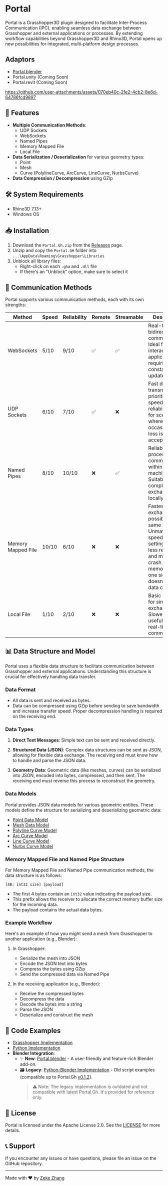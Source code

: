 # Portal

Portal is a Grasshopper3D plugin designed to facilitate Inter-Process Communication (IPC), enabling seamless data exchange between Grasshopper and external applications or processes. By extending workflow capabilities beyond Grasshopper3D and Rhino3D, Portal opens up new possibilities for integrated, multi-platform design processes.

## Adaptors
- [Portal.blender](https://github.com/sean1832/Portal.blender)
- Portal.unity (Coming Soon)
- Portal.revit (Coming Soon)

https://github.com/user-attachments/assets/070eb40c-2fe2-4cb2-8e6d-64786fcd9897



## 🌟 Features
- **Multiple Communication Methods**:
  - UDP Sockets
  - WebSockets
  - Named Pipes
  - Memory Mapped File
  - Local File
- **Data Serialization / Deserialization** for various geometry types:
  - Point
  - Mesh
  - Curve (PolylineCurve, ArcCurve, LineCurve, NurbsCurve)
- **Data Compression / Decompression** using GZip

## 🛠️ System Requirements

- Rhino3D 7.13+
- Windows OS

## 📥 Installation
1. Download the `Portal.Gh.zip` from the [Releases](https://github.com/sean1832/Portal/releases/latest) page.
2. Unzip and copy the `Portal.GH` folder into `...\AppData\Roaming\Grasshopper\Libraries`
3. Unblock all library files:
   - Right-click on each `.gha` and `.dll` file
   - If there's an "Unblock" option, make sure to select it

## 🔌 Communication Methods

Portal supports various communication methods, each with its own strengths:

| Method             | Speed | Reliability | Remote | Streamable | Description                                                                                                                                                                               |
| ------------------ | ----- | ----------- | ------ | ---------- | ----------------------------------------------------------------------------------------------------------------------------------------------------------------------------------------- |
| WebSockets         | 5/10  | 9/10        | ✅      | ✅          | Real-time, bidirectional communication. Ideal for interactive applications requiring constant updates.                                                                                    |
| UDP Sockets        | 6/10  | 7/10        | ✅      | ❌          | Fast data transmission, prioritizing speed over reliability. Best for scenarios where occasional data loss is acceptable.                                                                 |
| Named Pipes        | 8/10  | 10/10       | ❌      | ✅          | Reliable inter-process communication within the same machine. Suitable for complex data exchanges locally.                                                                                |
| Memory Mapped File | 10/10 | 6/10        | ❌      | ❌          | Fastest data exchange possible on the same machine. Unmatched in speed for local settings but less reliable and may cause crash or memory leak if one side doesn't handel data correctly. |
| Local File         | 1/10  | 2/10        | ❌      | ❌          | Basic method for simple data exchange. Slowest but useful for non-real-time communication.                                                                                                |

## 📊 Data Structure and Model

Portal uses a flexible data structure to facilitate communication between Grasshopper and external applications. Understanding this structure is crucial for effectively handling data transfer.

### Data Format

- All data is sent and received as bytes.
- Data can be compressed using GZip before sending to save bandwidth and increase transfer speed. Proper decompression handling is required on the receiving end.

### Data Types

1. **Direct Text Messages**: Simple text can be sent and received directly.

2. **Structured Data (JSON)**: Complex data structures can be sent as JSON, allowing for flexible data exchange. The receiving end must know how to handle and parse the JSON data.

3. **Geometry Data**: Geometric data (like meshes, curves) can be serialized into JSON, encoded into bytes, compressed, and then sent. The receiving end must reverse this process to reconstruct the geometry.

### Data Models

Portal provides JSON data models for various geometric entities. These models define the structure for serializing and deserializing geometric data:

- [Point Data Model](/Example/data-model/point.json)
- [Mesh Data Model](/Example/data-model/mesh.json)
- [Polyline Curve Model](/Example/data-model/polyline-curve.json)
- [Arc Curve Model](/Example/data-model/arc-curve.json)
- [Line Curve Model](/Example/data-model/line-curve.json)
- [Nurbs Curve Model](/Example/data-model/nurbs-curve.json)


### Memory Mapped File and Named Pipe Structure

For Memory Mapped File and Named Pipe communication methods, the data structure is as follows:
```
[4B: int32 size] [payload]
```
- The first 4 bytes contain an `int32` value indicating the payload size.
- This prefix allows the receiver to allocate the correct memory buffer size for the incoming data.
- The payload contains the actual data bytes.

### Example Workflow

Here's an example of how you might send a mesh from Grasshopper to another application (e.g., Blender):

1. In Grasshopper:
   - Serialize the mesh into JSON
   - Encode the JSON text into bytes
   - Compress the bytes using GZip
   - Send the compressed data via Named Pipe

2. In the receiving application (e.g., Blender):
   - Receive the compressed bytes
   - Decompress the data
   - Decode the bytes into a string
   - Parse the JSON
   - Deserialize and construct the mesh

## 🚀 Code Examples

- [Grasshopper Implementation](./Example/grasshopper/)
- [Python Implementation](./Example/python-native/)
- **Blender Integration**: 
  - ✨ **New**: [Portal.blender](https://github.com/sean1832/Portal.blender) - A user-friendly and feature-rich Blender add-on.
  - 🗃️ **Legacy**: [Python-Blender Implementation](https://github.com/sean1832/Portal/tree/75a81188b3ee689532f92b246b4fc5bae1cfcb20/Example/python-blender) - Old script examples (compatible up to Portal.Gh [v0.1.2](https://github.com/sean1832/Portal/releases/tag/0.1.2)).
    > ⚠️ Note: The legacy implementation is outdated and not compatible with latest Portal.Gh. It's provided for reference only.


## 📜 License

Portal is licensed under the Apache License 2.0. See the [LICENSE](LICENSE) for more details.

## 📞 Support

If you encounter any issues or have questions, please file an issue on the GitHub repository.

---

Made with ❤️ by [Zeke Zhang](https://github.com/sean1832)

